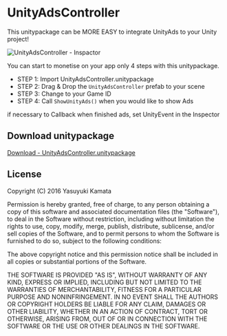 # UnityAdsController

This unitypackage can be MORE EASY to integrate UnityAds to your Unity project!

![UnityAdsController - Inspactor](https://t.gyazo.com/teams/unity/3abd19b31fe0e6bf1ecb3703c88701f3.png)

You can start to monetise on your app only 4 steps with this unitypackage.

* STEP 1: Import UnityAdsController.unitypackage
* STEP 2: Drag & Drop the `UnityAdsController` prefab to your scene
* STEP 3: Change to your Game ID
* STEP 4: Call `ShowUnityAds()` when you would like to show Ads

if necessary to Callback when finished ads, set UnityEvent in the Inspector


## Download unitypackage
[Download - UnityAdsController.unitypackage](https://github.com/yasuyuki-kamata/UnityAdsController/releases/download/1.0.1/UnityAdsController.unitypackage)

## License

Copyright (C) 2016 Yasuyuki Kamata

Permission is hereby granted, free of charge, to any person obtaining a copy of this software and associated documentation files (the "Software"), to deal in the Software without restriction, including without limitation the rights to use, copy, modify, merge, publish, distribute, sublicense, and/or sell copies of the Software, and to permit persons to whom the Software is furnished to do so, subject to the following conditions:

The above copyright notice and this permission notice shall be included in all copies or substantial portions of the Software.

THE SOFTWARE IS PROVIDED "AS IS", WITHOUT WARRANTY OF ANY KIND, EXPRESS OR IMPLIED, INCLUDING BUT NOT LIMITED TO THE WARRANTIES OF MERCHANTABILITY, FITNESS FOR A PARTICULAR PURPOSE AND NONINFRINGEMENT. IN NO EVENT SHALL THE AUTHORS OR COPYRIGHT HOLDERS BE LIABLE FOR ANY CLAIM, DAMAGES OR OTHER LIABILITY, WHETHER IN AN ACTION OF CONTRACT, TORT OR OTHERWISE, ARISING FROM, OUT OF OR IN CONNECTION WITH THE SOFTWARE OR THE USE OR OTHER DEALINGS IN THE SOFTWARE.
